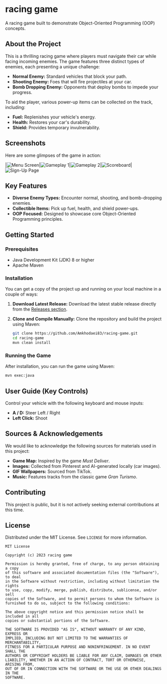 # racing game 

A racing game built to demonstrate Object-Oriented Programming (OOP) concepts.

## About the Project

This is a thrilling racing game where players must navigate their car while facing incoming enemies. The game features three distinct types of enemies, each presenting a unique challenge:

*   **Normal Enemy:** Standard vehicles that block your path.
*   **Shooting Enemy:** Foes that will fire projectiles at your car.
*   **Bomb Dropping Enemy:** Opponents that deploy bombs to impede your progress.

To aid the player, various power-up items can be collected on the track, including:

*   **Fuel:** Replenishes your vehicle's energy.
*   **Health:** Restores your car's durability.
*   **Shield:** Provides temporary invulnerability.

## Screenshots

Here are some glimpses of the game in action:

|![Menu Screen](menu.png)|![Gameplay 1](game1.png)|![Gameplay 2](game2.png)|![Scoreboard](scores.png)|![Sign-Up Page](sign_up.png)


## Key Features

*   **Diverse Enemy Types:** Encounter normal, shooting, and bomb-dropping enemies.
*   **Collectible Items:** Pick up fuel, health, and shield power-ups.
*   **OOP Focused:** Designed to showcase core Object-Oriented Programming principles.

## Getting Started

### Prerequisites

*   Java Development Kit (JDK) 8 or higher
*   Apache Maven

### Installation

You can get a copy of the project up and running on your local machine in a couple of ways:

1.  **Download Latest Release:**
    Download the latest stable release directly from the [Releases section](https://github.com/Amkhodaei83/racing-game/releases).

2.  **Clone and Compile Manually:**
    Clone the repository and build the project using Maven:

    ```bash
    git clone https://github.com/Amkhodaei83/racing-game.git
    cd racing-game
    mvn clean install
    ```

### Running the Game

After installation, you can run the game using Maven:

```bash
mvn exec:java
```

## User Guide (Key Controls)

Control your vehicle with the following keyboard and mouse inputs:

*   **A / D:** Steer Left / Right
*   **Left Click:** Shoot

## Sources & Acknowledgements

We would like to acknowledge the following sources for materials used in this project:

*   **Game Map:** Inspired by the game *Must Deliver*.
*   **Images:** Collected from Pinterest and AI-generated locally (car images).
*   **GIF Wallpapers:** Sourced from TikTok.
*   **Music:** Features tracks from the classic game *Gran Turismo*.

## Contributing

This project is public, but it is not actively seeking external contributions at this time.

## License

Distributed under the MIT License. See `LICENSE` for more information.

```
MIT License

Copyright (c) 2023 racing game

Permission is hereby granted, free of charge, to any person obtaining a copy
of this software and associated documentation files (the "Software"), to deal
in the Software without restriction, including without limitation the rights
to use, copy, modify, merge, publish, distribute, sublicense, and/or sell
copies of the Software, and to permit persons to whom the Software is
furnished to do so, subject to the following conditions:

The above copyright notice and this permission notice shall be included in all
copies or substantial portions of the Software.

THE SOFTWARE IS PROVIDED "AS IS", WITHOUT WARRANTY OF ANY KIND, EXPRESS OR
IMPLIED, INCLUDING BUT NOT LIMITED TO THE WARRANTIES OF MERCHANTABILITY,
FITNESS FOR A PARTICULAR PURPOSE AND NONINFRINGEMENT. IN NO EVENT SHALL THE
AUTHORS OR COPYRIGHT HOLDERS BE LIABLE FOR ANY CLAIM, DAMAGES OR OTHER
LIABILITY, WHETHER IN AN ACTION OF CONTRACT, TORT OR OTHERWISE, ARISING FROM,
OUT OF OR IN CONNECTION WITH THE SOFTWARE OR THE USE OR OTHER DEALINGS IN THE
SOFTWARE.
``` 
